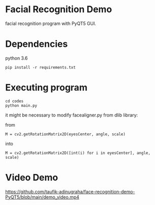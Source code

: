 
Facial Recognition Demo
========================
facial recognition program with PyQT5 GUI.


Dependencies
========================
python 3.6

```
pip install -r requirements.txt
```

Executing program
========================
```
cd codes
python main.py
```

it might be necessary to modify facealigner.py from dlib library:

from
```
M = cv2.getRotationMatrix2D(eyesCenter, angle, scale)
```
into
```
M = cv2.getRotationMatrix2D([int(i) for i in eyesCenter], angle, scale)
```

Video Demo
========================
https://github.com/taufik-adinugraha/face-recognition-demo-PyQT5/blob/main/demo_video.mp4
